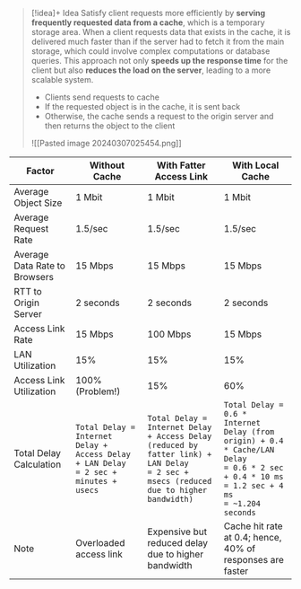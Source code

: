 
> [!idea]+ Idea
> Satisfy client requests more efficiently by **serving frequently requested data from a cache**, which is a temporary storage area. When a client requests data that exists in the cache, it is delivered much faster than if the server had to fetch it from the main storage, which could involve complex computations or database queries. This approach not only **speeds up the response time** for the client but also **reduces the load on the server**, leading to a more scalable system.
> - Clients send requests to cache
> - If the requested object is in the cache, it is sent back
> - Otherwise, the cache sends a request to the origin server and then returns the object to the client
> 
> ![[Pasted image 20240307025454.png]]

| Factor                        | Without Cache                                                                            | With Fatter Access Link                                                                                                                   | With Local Cache                                                                                                                                        |
| ----------------------------- | ---------------------------------------------------------------------------------------- | ----------------------------------------------------------------------------------------------------------------------------------------- | ------------------------------------------------------------------------------------------------------------------------------------------------------- |
| Average Object Size           | 1 Mbit                                                                                   | 1 Mbit                                                                                                                                    | 1 Mbit                                                                                                                                                  |
| Average Request Rate          | 1.5/sec                                                                                  | 1.5/sec                                                                                                                                   | 1.5/sec                                                                                                                                                 |
| Average Data Rate to Browsers | 15 Mbps                                                                                  | 15 Mbps                                                                                                                                   | 15 Mbps                                                                                                                                                 |
| RTT to Origin Server          | 2 seconds                                                                                | 2 seconds                                                                                                                                 | 2 seconds                                                                                                                                               |
| Access Link Rate              | 15 Mbps                                                                                  | 100 Mbps                                                                                                                                  | 15 Mbps                                                                                                                                                 |
| LAN Utilization               | 15%                                                                                      | 15%                                                                                                                                       | 15%                                                                                                                                                     |
| Access Link Utilization       | 100% (Problem!)                                                                          | 15%                                                                                                                                       | 60%                                                                                                                                                     |
| Total Delay Calculation       | `Total Delay = Internet Delay + Access Delay + LAN Delay`<br>`= 2 sec + minutes + usecs` | `Total Delay = Internet Delay + Access Delay (reduced by fatter link) + LAN Delay`<br>`= 2 sec + msecs (reduced due to higher bandwidth)` | `Total Delay = 0.6 * Internet Delay (from origin) + 0.4 * Cache/LAN Delay`<br>`= 0.6 * 2 sec + 0.4 * 10 ms`<br>`= 1.2 sec + 4 ms`<br>`= ~1.204 seconds` |
| Note                          | Overloaded access link                                                                   | Expensive but reduced delay due to higher bandwidth                                                                                       | Cache hit rate at 0.4; hence, 40% of responses are faster                                                                                               |

